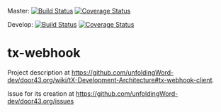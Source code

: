 Master:
[![Build Status](https://travis-ci.org/unfoldingWord-dev/tx-webhook.svg?branch=master)](https://travis-ci.org/unfoldingWord-dev/tx-webhook) 
[![Coverage Status](https://coveralls.io/repos/github/unfoldingWord-dev/tx-webhook/badge.svg?branch=master)](https://coveralls.io/github/unfoldingWord-dev/tx-webhook?branch=master)

Develop:
[![Build Status](https://travis-ci.org/unfoldingWord-dev/tx-webhook.svg?branch=develop)](https://travis-ci.org/unfoldingWord-dev/tx-webhook) 
[![Coverage Status](https://coveralls.io/repos/github/unfoldingWord-dev/tx-webhook/badge.svg?branch=develop)](https://coveralls.io/github/unfoldingWord-dev/tx-webhook?branch=develop)

# tx-webhook

Project description at https://github.com/unfoldingWord-dev/door43.org/wiki/tX-Development-Architecture#tx-webhook-client.

Issue for its creation at https://github.com/unfoldingWord-dev/door43.org/issues
